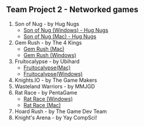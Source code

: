 ## Team Project 2 - Networked games

1. Son of Nug - by Hug Nugs
     - [Son of Nug (Windows) - Hug Nugs](https://wcu-cs-cooperlab.github.io/demo-games-ferntherobot/team-project-2/Sons_of_Nug_Windows.zip)
     - [Son of Nug (Mac) - Hug Nugs](https://wcu-cs-cooperlab.github.io/demo-games-ferntherobot/team-project-2/Sons_of_Nug_Mac.zip)
2. Gem Rush - by The 4 Kings
     - [Gem Rush (Mac)](https://wcu-cs-cooperlab.github.io/demo-games-inagle33/Projects/TeamProject2_mac/GemRush.zip)
     - [Gem Rush (Windows)](https://wcu-cs-cooperlab.github.io/demo-games-inagle33/Projects/TeamProject2_windows/GemRush.exe) 
4. Fruitocalypse - by Ubihard
     - [Fruitocalypse(Mac)](https://wcu-cs-cooperlab.github.io/demo-games-MuhammadAmer03/FruitocalypseMACOS.zip)
     - [Fruitocalypse(Windows)](https://wcu-cs-cooperlab.github.io/demo-games-MuhammadAmer03/FruitocalypseWindows.zip)
5. Knights.IO - by The Game Makers
6. Wasteland Warriors - by MMJGD
7. Rat Race - by PentaGame
     - [Rat Race (Windows)](https://wcu-cs-cooperlab.github.io/demo-games-folo1/rat_race_Windows.exe)
     - [Rat Race (Mac)](https://wcu-cs-cooperlab.github.io/demo-games-folo1/rat_race_macOS.dmg)
9. Hoard Rush - by The Game Dev Team
10. Knight's Arena - by Yay CompSci!
